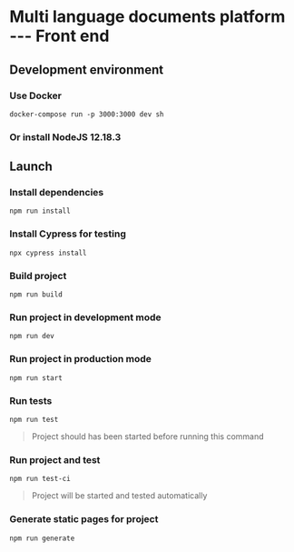 # Multi language documents platform --- Front end

## Development environment

### Use Docker

```
docker-compose run -p 3000:3000 dev sh
```

### Or install NodeJS 12.18.3

## Launch

### Install dependencies

```
npm run install
```

### Install Cypress for testing

```
npx cypress install
```

### Build project

```
npm run build
```

### Run project in development mode

```
npm run dev
```

### Run project in production mode

```
npm run start
```

### Run tests

```
npm run test
```

> Project should has been started before running this command

### Run project and test

```
npm run test-ci
```

> Project will be started and tested automatically
   
### Generate static pages for project

```
npm run generate
```
